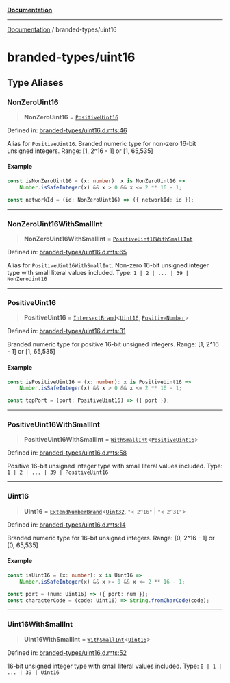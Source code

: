 [**Documentation**](../README.md)

---

[Documentation](../README.md) / branded-types/uint16

# branded-types/uint16

## Type Aliases

### NonZeroUint16

> **NonZeroUint16** = [`PositiveUint16`](#positiveuint16)

Defined in: [branded-types/uint16.d.mts:46](https://github.com/noshiro-pf/ts-type-forge/blob/main/src/branded-types/uint16.d.mts#L46)

Alias for `PositiveUint16`.
Branded numeric type for non-zero 16-bit unsigned integers.
Range: [1, 2^16 - 1] or [1, 65,535]

#### Example

```ts
const isNonZeroUint16 = (x: number): x is NonZeroUint16 =>
    Number.isSafeInteger(x) && x > 0 && x <= 2 ** 16 - 1;

const networkId = (id: NonZeroUint16) => ({ networkId: id });
```

---

### NonZeroUint16WithSmallInt

> **NonZeroUint16WithSmallInt** = [`PositiveUint16WithSmallInt`](#positiveuint16withsmallint)

Defined in: [branded-types/uint16.d.mts:65](https://github.com/noshiro-pf/ts-type-forge/blob/main/src/branded-types/uint16.d.mts#L65)

Alias for `PositiveUint16WithSmallInt`.
Non-zero 16-bit unsigned integer type with small literal values included.
Type: `1 | 2 | ... | 39 | NonZeroUint16`

---

### PositiveUint16

> **PositiveUint16** = [`IntersectBrand`](brand/README.md#intersectbrand)\<[`Uint16`](#uint16), [`PositiveNumber`](core.md#positivenumber)\>

Defined in: [branded-types/uint16.d.mts:31](https://github.com/noshiro-pf/ts-type-forge/blob/main/src/branded-types/uint16.d.mts#L31)

Branded numeric type for positive 16-bit unsigned integers.
Range: [1, 2^16 - 1] or [1, 65,535]

#### Example

```ts
const isPositiveUint16 = (x: number): x is PositiveUint16 =>
    Number.isSafeInteger(x) && x > 0 && x <= 2 ** 16 - 1;

const tcpPort = (port: PositiveUint16) => ({ port });
```

---

### PositiveUint16WithSmallInt

> **PositiveUint16WithSmallInt** = [`WithSmallInt`](small-int.md#withsmallint)\<[`PositiveUint16`](#positiveuint16)\>

Defined in: [branded-types/uint16.d.mts:58](https://github.com/noshiro-pf/ts-type-forge/blob/main/src/branded-types/uint16.d.mts#L58)

Positive 16-bit unsigned integer type with small literal values included.
Type: `1 | 2 | ... | 39 | PositiveUint16`

---

### Uint16

> **Uint16** = [`ExtendNumberBrand`](brand/namespaces/TSTypeForgeInternals/README.md#extendnumberbrand)\<[`Uint32`](uint32.md#uint32), `"< 2^16"` \| `"< 2^31"`\>

Defined in: [branded-types/uint16.d.mts:14](https://github.com/noshiro-pf/ts-type-forge/blob/main/src/branded-types/uint16.d.mts#L14)

Branded numeric type for 16-bit unsigned integers.
Range: [0, 2^16 - 1] or [0, 65,535]

#### Example

```ts
const isUint16 = (x: number): x is Uint16 =>
    Number.isSafeInteger(x) && x >= 0 && x <= 2 ** 16 - 1;

const port = (num: Uint16) => ({ port: num });
const characterCode = (code: Uint16) => String.fromCharCode(code);
```

---

### Uint16WithSmallInt

> **Uint16WithSmallInt** = [`WithSmallInt`](small-int.md#withsmallint)\<[`Uint16`](#uint16)\>

Defined in: [branded-types/uint16.d.mts:52](https://github.com/noshiro-pf/ts-type-forge/blob/main/src/branded-types/uint16.d.mts#L52)

16-bit unsigned integer type with small literal values included.
Type: `0 | 1 | ... | 39 | Uint16`
